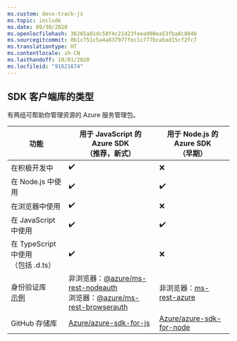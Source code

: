 ```yaml
---
ms.custom: devx-track-js
ms.topic: include
ms.date: 09/30/2020
ms.openlocfilehash: 36265a01dc58f4c21d23feea900ea53fba8c8846
ms.sourcegitcommit: 0b1c751c5a4a837977fec1c777bca5ad15cf2fc7
ms.translationtype: HT
ms.contentlocale: zh-CN
ms.lasthandoff: 10/01/2020
ms.locfileid: "91621674"
---
```

## <a name="types-of-sdk-client-libraries"></a>SDK 客户端库的类型

有两组可帮助你管理资源的 Azure 服务管理包。

|功能|用于 JavaScript 的 Azure SDK<br>（推荐，新式）|用于 Node.js 的 Azure SDK<br>（早期）|
|--|--|--|
|在积极开发中|✔️|❌|
|在 Node.js 中使用|✔️|✔️|
|在浏览器中使用|✔️|❌|
|在 JavaScript 中使用|✔️|✔️|
|在 TypeScript 中使用<br>（包括 .d.ts）|✔️|❌|
|身份验证库<br>[示例](../node-sdk-azure-authenticate.md)|非浏览器：[@azure/ms-rest-nodeauth](https://www.npmjs.com/package/@azure/ms-rest-nodeauth)<br>浏览器：[@azure/ms-rest-browserauth](https://www.npmjs.com/package/@azure/ms-rest-browserauth)|非浏览器：[ms-rest-azure](https://www.npmjs.com/package/ms-rest-azure)|
|GitHub 存储库|[Azure/azure-sdk-for-js](https://github.com/Azure/azure-sdk-for-js)|[Azure/azure-sdk-for-node](https://github.com/Azure/azure-sdk-for-node)|
